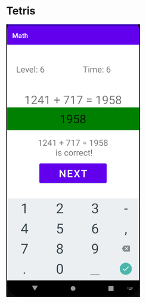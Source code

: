 # Tetris
![Alt text](https://github.com/DjukicBogdan/Math/blob/main/Math_game_android.png?raw=true "Math")

